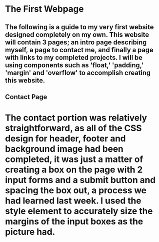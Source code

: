 # The First Webpage

## The following is a guide to my very first website designed completely on my own. This website will contain 3 pages; an intro page describing myself, a page to contact me, and finally a page with links to my completed projects. I will be using components such as 'float,' 'padding,' 'margin' and 'overflow' to accomplish creating this website.

## Contact Page
# The contact portion was relatively straightforward, as all of the CSS design for header, footer and background image had been completed, it was just a matter of creating a box on the page with 2 input forms and a submit button and spacing the box out, a process we had learned last week. I used the style element to accurately size the margins of the input boxes as the picture had.